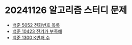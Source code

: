 # 20241126 알고리즘 스터디 문제

- [백준 5052 전화번호 목록](https://www.acmicpc.net/problem/5052)
- [백준 10423 전기가 부족해](https://www.acmicpc.net/problem/10423)
- [백준 1300 K번째 수](https://www.acmicpc.net/problem/1300)
